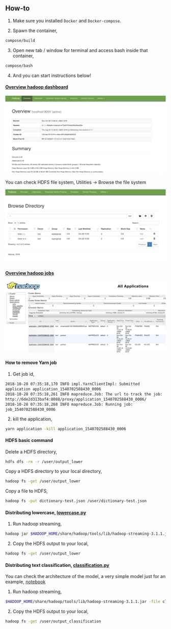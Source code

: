 ## How-to

1. Make sure you installed `Docker` and `Docker-compose`.

2. Spawn the container,
```bash
compose/build
```

3. Open new tab / window for terminal and access bash inside that container,
```bash
compose/bash
```

4. And you can start instructions below!

#### [Overview hadoop dashboard](http://localhost:9870)

![alt text](printscreen/2.png)

You can check HDFS file system, Utilities -> Browse the file system

![alt text](printscreen/3.png)

#### [Overview hadoop jobs](http://localhost:8088/cluster)

![alt text](printscreen/1.png)

#### How to remove Yarn job

1. Get job id,
```text
2018-10-28 07:35:18,170 INFO impl.YarnClientImpl: Submitted application application_1540702588430_0006
2018-10-28 07:35:18,261 INFO mapreduce.Job: The url to track the job: http://6de2d313baf4:8088/proxy/application_1540702588430_0006/
2018-10-28 07:35:18,268 INFO mapreduce.Job: Running job: job_1540702588430_0006
```

2. kill the application,
```bash
yarn application -kill application_1540702588430_0006
```

#### HDFS basic command

Delete a HDFS directory,
```bash
hdfs dfs -rm -r /user/output_lower
```

Copy a HDFS directory to your local directory,
```bash
hadoop fs -get /user/output_lower
```

Copy a file to HDFS,
```bash
hadoop fs -put dictionary-test.json /user/dictionary-test.json
```

#### Distributing lowercase, [lowercase.py](lowercase.py)

1. Run hadoop streaming,
```bash
hadoop jar $HADOOP_HOME/share/hadoop/tools/lib/hadoop-streaming-3.1.1.jar -file lowercase.py -mapper lowercase.py -file reducer.py -reducer reducer.py -input /user/input_text/* -output /user/output_lower
```

2. Copy the HDFS output to your local,
```bash
hadoop fs -get /user/output_lower
```

#### Distributing text classification, [classification.py](classification.py)

You can check the architecture of the model, a very simple model just for an example, [notebook](freeze-model.ipynb)

1. Run hadoop streaming,
```bash
$HADOOP_HOME/share/hadoop/tools/lib/hadoop-streaming-3.1.1.jar -file classification.py -file dictionary-test.json -file frozen_model.pb -mapper classification.py -file reducer.py -reducer reducer.py -input /user/input_text/* -output /user/output_classification
```

2. Copy the HDFS output to your local,
```bash
hadoop fs -get /user/output_classification
```
